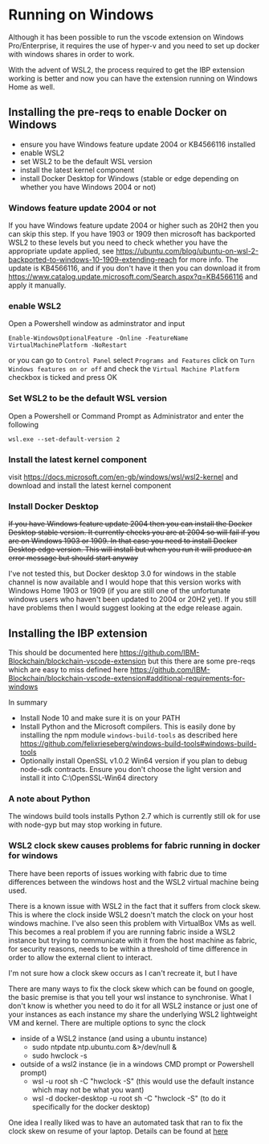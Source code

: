 # Running on Windows
Although it has been possible to run the vscode extension on Windows Pro/Enterprise, it requires the use of hyper-v and you need to set up docker with windows shares in order to work.

With the advent of WSL2, the process required to get the IBP extension working is better and now you can have the extension running on Windows Home as well.

## Installing the pre-reqs to enable Docker on Windows

- ensure you have Windows feature update 2004 or KB4566116 installed
- enable WSL2
- set WSL2 to be the default WSL version
- install the latest kernel component
- install Docker Desktop for Windows (stable or edge depending on whether you have Windows 2004 or not)

### Windows feature update 2004 or not
If you have Windows feature update 2004 or higher such as 20H2 then you can skip this step. If you have 1903 or 1909 then microsoft has backported WSL2 to these levels but you need to check whether you have the appropriate update applied, see https://ubuntu.com/blog/ubuntu-on-wsl-2-backported-to-windows-10-1909-extending-reach for more info. The update is KB4566116, and if you don't have it then you can download it from https://www.catalog.update.microsoft.com/Search.aspx?q=KB4566116 and apply it manually.

### enable WSL2
Open a Powershell window as adminstrator and input
```
Enable-WindowsOptionalFeature -Online -FeatureName VirtualMachinePlatform -NoRestart
```

or you can go to `Control Panel` select `Programs and Features` click on `Turn Windows features on or off` and check the `Virtual Machine Platform`
checkbox is ticked and press OK

### Set WSL2 to be the default WSL version
Open a Powershell or Command Prompt as Administrator and enter the following
```
wsl.exe --set-default-version 2
```

### Install the latest kernel component
visit https://docs.microsoft.com/en-gb/windows/wsl/wsl2-kernel and download and install the latest kernel component

### Install Docker Desktop
~~If you have Windows feature update 2004 then you can install the Docker Desktop stable version. It currently checks you are at 2004 so will fail if you are on Windows 1903 or 1909. In that case you need to install Docker Desktop edge version. This will install but when you run it will produce an error message but should start anyway~~

I've not tested this, but Docker desktop 3.0 for windows in the stable channel is now available and I would hope that this version works with Windows Home 1903 or 1909 (if you are still one of the unfortunate windows users who haven't been updated to 2004 or 20H2 yet). If you still have problems then I would suggest looking at the edge release again.

## Installing the IBP extension
This should be documented here https://github.com/IBM-Blockchain/blockchain-vscode-extension
but this there are some pre-reqs which are easy to miss defined here https://github.com/IBM-Blockchain/blockchain-vscode-extension#additional-requirements-for-windows

In summary
- Install Node 10 and make sure it is on your PATH
- Install Python and the Microsoft compilers. This is easily done by installing the npm module `windows-build-tools` as described here https://github.com/felixrieseberg/windows-build-tools#windows-build-tools
- Optionally install OpenSSL v1.0.2 Win64 version if you plan to debug node-sdk contracts. Ensure you don't choose the light version and install it into C:\OpenSSL-Win64 directory

### A note about Python
The windows build tools installs Python 2.7 which is currently still ok for use with node-gyp but may stop working in future.

### WSL2 clock skew causes problems for fabric running in docker for windows
There have been reports of issues working with fabric due to time differences between the windows host and the WSL2 virtual machine being used.

There is a known issue with WSL2 in the fact that it suffers from clock skew. This is where the clock inside WSL2 doesn't match the clock on your host windows machine. I've also seen this problem with VirtualBox VMs as well. This becomes a real problem if you are running fabric inside a WSL2 instance but trying to communicate with it from the host machine as fabric, for security reasons, needs to be within a threshold of time difference in order to allow the external client to interact.

I'm not sure how a clock skew occurs as I can't recreate it, but I have 

There are many ways to fix the clock skew which can be found on google, the basic premise is that you tell your wsl instance to synchronise. What I don't know is whether you need to do it for all WSL2 instance or just one of your instances as each instance my share the underlying WSL2 lightweight VM and kernel. There are multiple options to sync the clock

* inside of a WSL2 instance (and using a ubuntu instance)
  * sudo ntpdate ntp.ubuntu.com &>/dev/null &
  * sudo hwclock -s
* outside of a wsl2 instance (ie in a windows CMD prompt or Powershell prompt)
  * wsl -u root sh -C "hwclock -S" (this would use the default instance which may not be what you want)
  * wsl -d docker-desktop -u root sh -C "hwclock -S" (to do it specifically for the docker desktop)

One idea I really liked was to have an automated task that ran to fix the clock skew on resume of your laptop. Details can be found at [here](https://stuartleeks.com/posts/fixing-clock-skew-with-wsl-2/)
